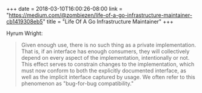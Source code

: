 +++
date = 2018-03-10T16:00:26-08:00
link = "https://medium.com/@zombiezen/life-of-a-go-infrastructure-maintainer-cb1419308eb5"
title = "Life Of A Go Infrastructure Maintainer"
+++

Hyrum Wright:

>Given enough use, there is no such thing as a private implementation. That is, if an interface has enough consumers, they will collectively depend on every aspect of the implementation, intentionally or not. This effect serves to constrain changes to the implementation, which must now conform to both the explicitly documented interface, as well as the implicit interface captured by usage. We often refer to this phenomenon as "bug-for-bug compatibility."

